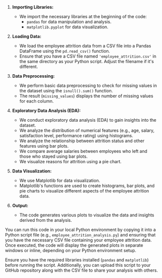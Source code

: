 1. **Importing Libraries:**
    
    - We import the necessary libraries at the beginning of the code:
        - `pandas` for data manipulation and analysis.
        - `matplotlib.pyplot` for data visualization.
2. **Loading Data:**
    
    - We load the employee attrition data from a CSV file into a Pandas DataFrame using the `pd.read_csv()` function.
    - Ensure that you have a CSV file named `'employee_attrition.csv'` in the same directory as your Python script. Adjust the filename if it's different.
3. **Data Preprocessing:**
    
    - We perform basic data preprocessing to check for missing values in the dataset using the `isnull().sum()` function.
    - The result (`missing_values`) displays the number of missing values for each column.
4. **Exploratory Data Analysis (EDA):**
    
    - We conduct exploratory data analysis (EDA) to gain insights into the dataset.
    - We analyze the distribution of numerical features (e.g., age, salary, satisfaction level, performance rating) using histograms.
    - We analyze the relationship between attrition status and other features using bar plots.
    - We compare average salaries between employees who left and those who stayed using bar plots.
    - We visualize reasons for attrition using a pie chart.
5. **Data Visualization:**
    
    - We use Matplotlib for data visualization.
    - Matplotlib's functions are used to create histograms, bar plots, and pie charts to visualize different aspects of the employee attrition data.
6. **Output:**
    
    - The code generates various plots to visualize the data and insights derived from the analysis.

You can run this code in your local Python environment by copying it into a Python script file (e.g., `employee_attrition_analysis.py`) and ensuring that you have the necessary CSV file containing your employee attrition data. Once executed, the code will display the generated plots in separate windows or inline, depending on your Python environment setup.

Ensure you have the required libraries installed (`pandas` and `matplotlib`) before running the script. Additionally, you can upload this script to your GitHub repository along with the CSV file to share your analysis with others.